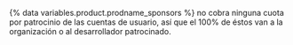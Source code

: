 {% data variables.product.prodname_sponsors %} no cobra ninguna cuota por patrocinio de las cuentas de usuario, así que el 100% de éstos van a la organización o al desarrollador patrocinado.
